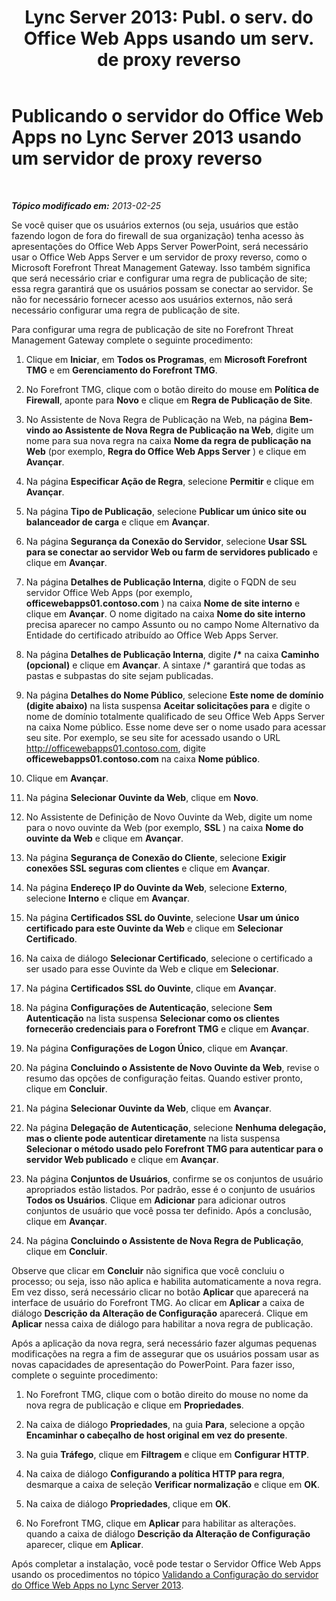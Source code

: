 ﻿---
title: "Lync Server 2013: Publ. o serv. do Office Web Apps usando um serv. de proxy reverso"
TOCTitle: Publicando o servidor do Office Web Apps usando um servidor de proxy reverso
ms:assetid: 0babe39f-c4b9-46f0-995a-33dc99c2be03
ms:mtpsurl: https://technet.microsoft.com/pt-br/library/JJ204665(v=OCS.15)
ms:contentKeyID: 49305850
ms.date: 05/19/2016
mtps_version: v=OCS.15
ms.translationtype: HT
---

# Publicando o servidor do Office Web Apps no Lync Server 2013 usando um servidor de proxy reverso

 

_**Tópico modificado em:** 2013-02-25_

Se você quiser que os usuários externos (ou seja, usuários que estão fazendo logon de fora do firewall de sua organização) tenha acesso às apresentações do Office Web Apps Server PowerPoint, será necessário usar o Office Web Apps Server e um servidor de proxy reverso, como o Microsoft Forefront Threat Management Gateway. Isso também significa que será necessário criar e configurar uma regra de publicação de site; essa regra garantirá que os usuários possam se conectar ao servidor. Se não for necessário fornecer acesso aos usuários externos, não será necessário configurar uma regra de publicação de site.

Para configurar uma regra de publicação de site no Forefront Threat Management Gateway complete o seguinte procedimento:

1.  Clique em **Iniciar**, em **Todos os Programas**, em **Microsoft Forefront TMG** e em **Gerenciamento do Forefront TMG**.

2.  No Forefront TMG, clique com o botão direito do mouse em **Política de Firewall**, aponte para **Novo** e clique em **Regra de Publicação de Site**.

3.  No Assistente de Nova Regra de Publicação na Web, na página **Bem-vindo ao Assistente de Nova Regra de Publicação na Web**, digite um nome para sua nova regra na caixa **Nome da regra de publicação na Web** (por exemplo, **Regra do Office Web Apps Server** ) e clique em **Avançar**.

4.  Na página **Especificar Ação de Regra**, selecione **Permitir** e clique em **Avançar**.

5.  Na página **Tipo de Publicação**, selecione **Publicar um único site ou balanceador de carga** e clique em **Avançar**.

6.  Na página **Segurança da Conexão do Servidor**, selecione **Usar SSL para se conectar ao servidor Web ou farm de servidores publicado** e clique em **Avançar**.

7.  Na página **Detalhes de Publicação Interna**, digite o FQDN de seu servidor Office Web Apps (por exemplo, **officewebapps01.contoso.com** ) na caixa **Nome de site interno** e clique em **Avançar**. O nome digitado na caixa **Nome do site interno** precisa aparecer no campo Assunto ou no campo Nome Alternativo da Entidade do certificado atribuído ao Office Web Apps Server.

8.  Na página **Detalhes de Publicação Interna**, digite **/\*** na caixa **Caminho (opcional)** e clique em **Avançar**. A sintaxe /\* garantirá que todas as pastas e subpastas do site sejam publicadas.

9.  Na página **Detalhes do Nome Público**, selecione **Este nome de domínio (digite abaixo)** na lista suspensa **Aceitar solicitações para** e digite o nome de domínio totalmente qualificado de seu Office Web Apps Server na caixa Nome público. Esse nome deve ser o nome usado para acessar seu site. Por exemplo, se seu site for acessado usando o URL http://officewebapps01.contoso.com, digite **officewebapps01.contoso.com** na caixa **Nome público**.

10. Clique em **Avançar**.

11. Na página **Selecionar Ouvinte da Web**, clique em **Novo**.

12. No Assistente de Definição de Novo Ouvinte da Web, digite um nome para o novo ouvinte da Web (por exemplo, **SSL** ) na caixa **Nome do ouvinte da Web** e clique em **Avançar**.

13. Na página **Segurança de Conexão do Cliente**, selecione **Exigir conexões SSL seguras com clientes** e clique em **Avançar**.

14. Na página **Endereço IP do Ouvinte da Web**, selecione **Externo**, selecione **Interno** e clique em **Avançar**.

15. Na página **Certificados SSL do Ouvinte**, selecione **Usar um único certificado para este Ouvinte da Web** e clique em **Selecionar Certificado**.

16. Na caixa de diálogo **Selecionar Certificado**, selecione o certificado a ser usado para esse Ouvinte da Web e clique em **Selecionar**.

17. Na página **Certificados SSL do Ouvinte**, clique em **Avançar**.

18. Na página **Configurações de Autenticação**, selecione **Sem Autenticação** na lista suspensa **Selecionar como os clientes fornecerão credenciais para o Forefront TMG** e clique em **Avançar**.

19. Na página **Configurações de Logon Único**, clique em **Avançar**.

20. Na página **Concluindo o Assistente de Novo Ouvinte da Web**, revise o resumo das opções de configuração feitas. Quando estiver pronto, clique em **Concluir**.

21. Na página **Selecionar Ouvinte da Web**, clique em **Avançar**.

22. Na página **Delegação de Autenticação**, selecione **Nenhuma delegação, mas o cliente pode autenticar diretamente** na lista suspensa **Selecionar o método usado pelo Forefront TMG para autenticar para o servidor Web publicado** e clique em **Avançar**.

23. Na página **Conjuntos de Usuários**, confirme se os conjuntos de usuário apropriados estão listados. Por padrão, esse é o conjunto de usuários **Todos os Usuários**. Clique em **Adicionar** para adicionar outros conjuntos de usuário que você possa ter definido. Após a conclusão, clique em **Avançar**.

24. Na página **Concluindo o Assistente de Nova Regra de Publicação**, clique em **Concluir**.

Observe que clicar em **Concluir** não significa que você concluiu o processo; ou seja, isso não aplica e habilita automaticamente a nova regra. Em vez disso, será necessário clicar no botão **Aplicar** que aparecerá na interface de usuário do Forefront TMG. Ao clicar em **Aplicar** a caixa de diálogo **Descrição da Alteração de Configuração** aparecerá. Clique em **Aplicar** nessa caixa de diálogo para habilitar a nova regra de publicação.

Após a aplicação da nova regra, será necessário fazer algumas pequenas modificações na regra a fim de assegurar que os usuários possam usar as novas capacidades de apresentação do PowerPoint. Para fazer isso, complete o seguinte procedimento:

1.  No Forefront TMG, clique com o botão direito do mouse no nome da nova regra de publicação e clique em **Propriedades**.

2.  Na caixa de diálogo **Propriedades**, na guia **Para**, selecione a opção **Encaminhar o cabeçalho de host original em vez do presente**.

3.  Na guia **Tráfego**, clique em **Filtragem** e clique em **Configurar HTTP**.

4.  Na caixa de diálogo **Configurando a política HTTP para regra**, desmarque a caixa de seleção **Verificar normalização** e clique em **OK**.

5.  Na caixa de diálogo **Propriedades**, clique em **OK**.

6.  No Forefront TMG, clique em **Aplicar** para habilitar as alterações. quando a caixa de diálogo **Descrição da Alteração de Configuração** aparecer, clique em **Aplicar**.

Após completar a instalação, você pode testar o Servidor Office Web Apps usando os procedimentos no tópico [Validando a Configuração do servidor do Office Web Apps no Lync Server 2013](lync-server-2013-validating-the-configuration-of-office-web-apps-server.md).


